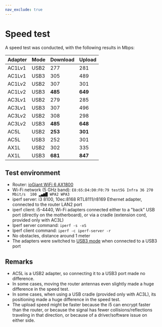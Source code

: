 ```yaml
---
nav_exclude: true
---
```


# Speed test

A speed test was conducted, with the following results in Mbps:

| Adapter | Mode        | Download | Upload  |
| ------- | ----------- | -------- | ------- |
| AC1Lv1  | USB2        | 277      | 281     |
| AC1Lv1  | USB3        | 305      | 489     |
| AC1Lv2  | USB2        | 307      | 301     |
| AC1Lv2  | USB3        | **485**  | **649** |
| AC3Lv1  | USB2        | 279      | 285     |
| AC3Lv1  | USB3        | 307      | 496     |
| AC3Lv2  | USB2        | 308      | 298     |
| AC3Lv2  | USB3        | **485**  | **648** |
| AC5L    | USB2        | **253**  | **301** |
| AC5L    | USB3        | 252      | 301     |
| AX1L    | USB2        | 302      | 335     |
| AX1L    | USB3        | **681**  | **847** |

## Test environment

- Router: [ioGiant WiFi 6 AX1800](https://iogiant.com/products/wifi-6-router)
- Wi-Fi network (5 GHz band): `E8:65:D4:D0:F0:79 test5G Infra 36 270 Mbit/s  100 ▂▄▆█ WPA2 WPA3`
- iperf server: i3 8100, 10ec:8168 RTL8111/r8169 Ethernet adapter, connected to the router LAN2 port
- iperf client: i5-4440, Wi-Fi adapters connected either to a "back" USB port (directly on the motherboard), or via a cradle (extension cord, provided only with AC3L)
- Iperf server command: `iperf -s -xS`
- Iperf client command:  `iperf -c iperf-server -r`
- No obstacles, distance around 1 meter
- The adapters were switched to [USB3 mode](../usb3/) when connected to a USB3 port

## Remarks

- AC5L is a USB2 adapter, so connecting it to a USB3 port made no difference.
- In some cases, moving the router antennas even slightly made a huge difference in the speed test.
- In some cases, when using a USB cradle (provided only with AC3L), its positioning made a huge difference in the speed test.
- The upload speed might be faster because the i5 can encrypt faster than the router, or because the signal has fewer collisions/reflections traveling in that direction, or because of a driver/software issue on either side.
